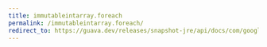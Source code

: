 ```yaml
---
title: immutableintarray.foreach
permalink: /immutableintarray.foreach/
redirect_to: https://guava.dev/releases/snapshot-jre/api/docs/com/google/common/primitives/ImmutableIntArray.html#forEach-java.util.function.IntConsumer-
---
```

